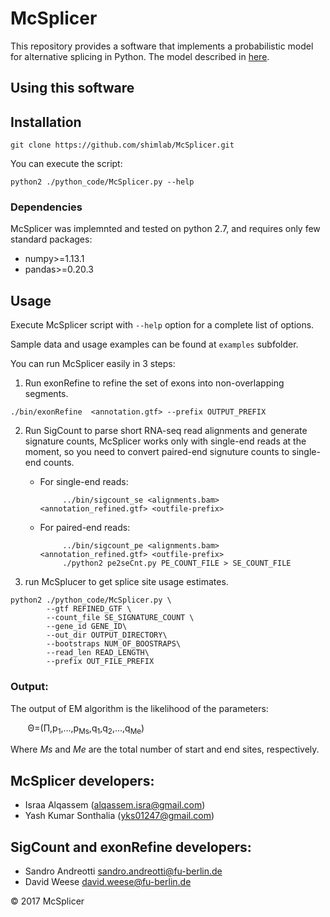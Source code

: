 McSplicer
=========

This repository provides a software that implements 
a probabilistic model for alternative splicing in Python. 
The model described in [here](https://github.com/shimlab/Probsplicing).


Using this software
-------------------

## Installation<a name="installation"></a>

```shell
git clone https://github.com/shimlab/McSplicer.git
```

You can execute the script:

```shell
python2 ./python_code/McSplicer.py --help
```


### Dependencies<a name="dependencies"></a>

McSplicer was implemnted and tested on python 2.7, and requires only few standard packages:
- numpy>=1.13.1
- pandas>=0.20.3

## Usage <a name="usage"></a>


Execute McSplicer script with `--help` option for a complete list of options.  

Sample data and usage examples can be found at `examples` subfolder.

You can run McSplicer easily in 3 steps:

1. Run exonRefine to refine the set of exons into non-overlapping segments.

```shell
./bin/exonRefine  <annotation.gtf> --prefix OUTPUT_PREFIX
```

2. Run SigCount to parse short RNA-seq read alignments and generate signature counts, McSplicer works only with single-end reads at the moment, so you need to convert paired-end signuture counts to single-end counts.

    * For single-end reads:

               
               ../bin/sigcount_se <alignments.bam> <annotation_refined.gtf> <outfile-prefix>
               
  
    * For paired-end reads:

               
               ../bin/sigcount_pe <alignments.bam> <annotation_refined.gtf> <outfile-prefix>
	           ./python2 pe2seCnt.py PE_COUNT_FILE > SE_COUNT_FILE
               
	      
	       
		
3. run McSplucer to get splice site usage estimates.

```shell
python2 ./python_code/McSplicer.py \
		--gtf REFINED_GTF \
		--count_file SE_SIGNATURE_COUNT \
		--gene_id GENE_ID\
		--out_dir OUTPUT_DIRECTORY\
		--bootstraps NUM_OF_BOOSTRAPS\
		--read_len READ_LENGTH\
		--prefix OUT_FILE_PREFIX

  ```

### Output: ###

The output of EM algorithm is the likelihood of the parameters:


&nbsp;&nbsp;&nbsp;&nbsp;&nbsp;&nbsp;&nbsp;&Theta;=(&Pi;,p<sub>1</sub>,...,p<sub>Ms</sub>,q<sub>1</sub>,q<sub>2</sub>,...,q<sub>Me</sub>)
 
Where <i>Ms</i> and <i>Me</i> are the total number of start and end sites, respectively.


McSplicer developers:
----------------------------
* Israa Alqassem (alqassem.isra@gmail.com)
* Yash Kumar Sonthalia (yks01247@gmail.com)

SigCount and exonRefine developers:
----------------------------
* Sandro Andreotti <sandro.andreotti@fu-berlin.de>
* David Weese <david.weese@fu-berlin.de>




&copy; 2017 McSplicer






